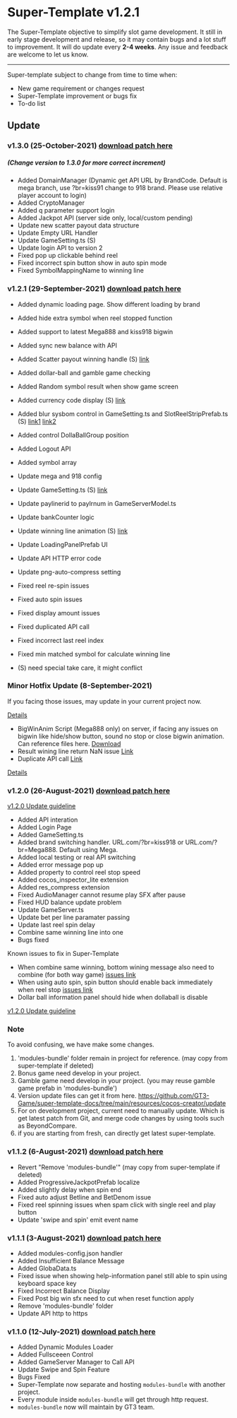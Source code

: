 # Super-Template v1.2.1

The Super-Template objective to simplify slot game development. It still in early stage development and release, so it may contain bugs and a lot stuff to improvement. It will do update every **2-4 weeks**. Any issue and feedback are welcome to let us know.

---

Super-template subject to change from time to time when:

- New game requirement or changes request
- Super-Template improvement or bugs fix
- To-do list

## Update

### v1.3.0 (25-October-2021) [download patch here](https://github.com/GT3-Game/super-template-update-files/tree/main/update)

##### (Change version to 1.3.0 for more correct increment)

- Added DomainManager (Dynamic get API URL by BrandCode. Default is mega branch, use ?br=kiss91 change to 918 brand. Please use relative player account to login)
- Added CryptoManager
- Added q parameter support login
- Added Jackpot API (server side only, local/custom pending)
- Update new scatter payout data structure
- Update Empty URL Handler
- Update GameSetting.ts (S)
- Update login API to version 2
- Fixed pop up clickable behind reel
- Fixed incorrect spin button show in auto spin mode
- Fixed SymbolMappingName to winning line

### v1.2.1 (29-September-2021) [download patch here](https://github.com/GT3-Game/super-template-update-files/tree/main/update)

- Added dynamic loading page. Show different loading by brand
- Added hide extra symbol when reel stopped function
- Added support to latest Mega888 and kiss918 bigwin
- Added sync new balance with API
- Added Scatter payout winning handle (S) [link](https://github.com/GT3-Game/super-template-outsource/commit/930bbc587f899c6d0ecd405290b00ad80ed2f577)
- Added dollar-ball and gamble game checking
- Added Random symbol result when show game screen
- Added currency code display (S) [link](https://github.com/GT3-Game/super-template-outsource/commit/c1c1102fbcab3766023fa4c5e923ba1007615452)
- Added blur sysbom control in GameSetting.ts and SlotReelStripPrefab.ts (S) [link1](https://github.com/GT3-Game/super-template-outsource/commit/b4f3f6aa71d5cec763b3d7c0c4552697a83a890a) [link2](https://github.com/GT3-Game/super-template-outsource/commit/c1b66a3d110e38a910fb5baf020cd32cab6008a1)
- Added control DollaBallGroup position
- Added Logout API
- Added symbol array

- Update mega and 918 config
- Update GameSetting.ts (S) [link](https://github.com/GT3-Game/super-template-outsource/commit/b4f3f6aa71d5cec763b3d7c0c4552697a83a890a)
- Update paylinerid to paylrnum in GameServerModel.ts
- Update bankCounter logic
- Update winning line animation (S) [link](https://github.com/GT3-Game/super-template-outsource/commit/3156b51101785aa9e9c08ed90eb862025adb9d29)
- Update LoadingPanelPrefab UI
- Update API HTTP error code
- Update png-auto-compress setting

- Fixed reel re-spin issues
- Fixed auto spin issues
- Fixed display amount issues
- Fixed duplicated API call
- Fixed incorrect last reel index
- Fixed min matched symbol for calculate winning line

- (S) need special take care, it might conflict

### Minor Hotfix Update (8-September-2021)

If you facing those issues, may update in your current project now.

[Details](contents/update/update.md)

- BigWinAnim Script (Mega888 only) on server, if facing any issues on bigwin like hide/show button, sound no stop or close bigwin animation. Can reference files here. [Download](https://github.com/GT3-Game/super-template-update-files/tree/main/others/BigWinAnim/8-August-2021)
- Result wining line return NaN issue [Link](https://github.com/GT3-Game/super-template-outsource/commit/bc8959a065349877869774a12cb0ec4c65691218)
- Duplicate API call [Link](https://github.com/GT3-Game/super-template-outsource/commit/53c7371bbd86779c39d90027ded4bab96346893c)

[Details](contents/update/update.md)

### v1.2.0 (26-August-2021) [download patch here](https://github.com/GT3-Game/super-template-update-files/tree/main/update)

[v1.2.0 Update guideline](contents/version-release/version-release.md)

- Added API interation
- Added Login Page
- Added GameSetting.ts
- Added brand switching handler. URL.com/?br=kiss918 or URL.com/?br=Mega888. Default using Mega.
- Added local testing or real API switching
- Added error message pop up
- Added property to control reel stop speed
- Added cocos_inspector_lite extension
- Added res_compress extension
- Fixed AudioManager cannot resume play SFX after pause
- Fixed HUD balance update problem
- Update GameServer.ts
- Update bet per line paramater passing
- Update last reel spin delay
- Combine same winning line into one
- Bugs fixed

Known issues to fix in Super-Template

- When combine same winning, bottom wining message also need to combine (for both way game) [issues link](https://github.com/GT3-Game/super-template-docs/blob/main/contents/video/issues/FlowFor2LineWinIsWrong.mp4)
- When using auto spin, spin button should enable back immediately when reel stop [issues link](https://github.com/GT3-Game/super-template-docs/blob/main/contents/video/issues/SpinEnableDelay.mp4)
- Dollar ball information panel should hide when dollaball is disable

[v1.2.0 Update guideline](./contents/version-release/version-release.md)

### Note

To avoid confusing, we have make some changes.

1. 'modules-bundle' folder remain in project for reference. (may copy from super-template if deleted)
2. Bonus game need develop in your project.
3. Gamble game need develop in your project. (you may reuse gamble game prefab in 'modules-bundle')
4. Version update files can get it from here. https://github.com/GT3-Game/super-template-docs/tree/main/resources/cocos-creator/update
5. For on development project, current need to manually update. Which is get latest patch from Git, and merge code changes by using tools such as BeyondCompare.
6. if you are starting from fresh, can directly get latest super-template.

### v1.1.2 (6-August-2021) [download patch here](https://github.com/GT3-Game/super-template-update-files/tree/main/update)

- Revert "Remove 'modules-bundle'" (may copy from super-template if deleted)
- Added ProgressiveJackpotPrefab localize
- Added slightly delay when spin end
- Fixed auto adjust Betline and BetDenom issue
- Fixed reel spinning issues when spam click with single reel and play button
- Update 'swipe and spin' emit event name

### v1.1.1 (3-August-2021) [download patch here](https://github.com/GT3-Game/super-template-update-files/tree/main/update)

- Added modules-config.json handler
- Added Insufficient Balance Message
- Added GlobaData.ts
- Fixed issue when showing help-information panel still able to spin using keyboard space key
- Fixed Incorrect Balance Display
- Fixed Post big win sfx need to cut when reset function apply
- Remove 'modules-bundle' folder
- Update API http to https

### v1.1.0 (12-July-2021) [download patch here](https://github.com/GT3-Game/super-template-update-files/tree/main/update)

- Added Dynamic Modules Loader
- Added Fullsceeen Control
- Added GameServer Manager to Call API
- Update Swipe and Spin Feature
- Bugs Fixed
- Super-Template now separate and hosting `modules-bundle` with another project.
- Every module inside `modules-bundle` will get through http request.
- `modules-bundle` now will maintain by GT3 team.
